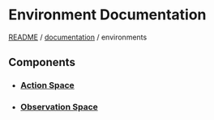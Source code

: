 # Environment Documentation
[README](../../README.md) / [documentation](../README.md) / environments

## Components

* ### [Action Space](./action-space.md)
* ### [Observation Space](./observation-space.md)